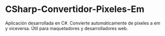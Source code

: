 # CSharp-Convertidor-Pixeles-Em
Aplicación desarrollada en C#. Convierte automáticamente de píxeles a em y viceversa. Útil para maquetadores y desarrolladores web.
